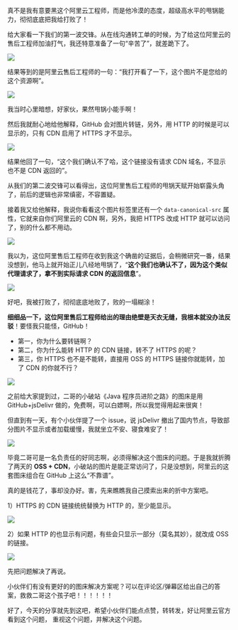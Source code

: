 真不是我有意要黑这个阿里云工程师，而是他冷漠的态度，超级高水平的甩锅能力，彻彻底底把我给打败了！

给大家看一下我们的第一波交锋。从在线沟通转工单的时候，为了给这位阿里云的售后工程师加油打气，我还特意准备了一句“辛苦了”，就差跪下了。

![](https://cdn.jsdelivr.net/gh/itwanger/toBeBetterJavaer/images/xianliaolaoke/aliyun-shuaiguo-gongchengshi-1.png)

结果等到的是阿里云售后工程师的一句：“我打开看了一下，这个图片不是您给的这个资源啊”。

![](https://cdn.jsdelivr.net/gh/itwanger/toBeBetterJavaer/images/xianliaolaoke/aliyun-shuaiguo-gongchengshi-2.png)

我当时心里暗想，好家伙，果然甩锅小能手啊！

然后我就耐心地给他解释，GitHub 会对图片转链，另外，用 HTTP 的时候是可以显示的，只有 CDN 启用了 HTTPS 才不显示。

![](https://cdn.jsdelivr.net/gh/itwanger/toBeBetterJavaer/images/xianliaolaoke/aliyun-shuaiguo-gongchengshi-3.png)

结果他回了一句，“这个我们确认不了哈，这个链接没有请求 CDN 域名，不显示也不是 CDN 返回的”。

从我们的第二波交锋可以看得出，这位阿里售后工程师的甩锅天赋开始崭露头角了，前后的逻辑也非常缜密，不容置疑。

接着我又给他解释，我说你看看这个图片标签里还有一个 `data-canonical-src` 属性，它就来自你们阿里云的 CDN 啊，另外，我把 HTTPS 改成 HTTP 就可以访问了，别的什么都不用动。

![](https://cdn.jsdelivr.net/gh/itwanger/toBeBetterJavaer/images/xianliaolaoke/aliyun-shuaiguo-gongchengshi-4.png)

我以为，这位阿里售后工程师在收到我这个确凿的证据后，会稍微研究一番，结果没想到，他马上就开始正儿八经地甩锅了，“**这个我们也确认不了，因为这个类似代理请求了，拿不到实际请求 CDN 的返回信息**”。

![](https://cdn.jsdelivr.net/gh/itwanger/toBeBetterJavaer/images/xianliaolaoke/aliyun-shuaiguo-gongchengshi-5.png)

好吧，我被打败了，彻彻底底地败了，败的一塌糊涂！

**细细品一下，这位阿里售后工程师给出的理由绝壁是天衣无缝，我根本就没办法反驳**！要怪我只能怪，GitHub！

- 第一，你为什么要转链啊？
- 第二，你为什么能转 HTTP 的 CDN 链接，转不了 HTTPS 的呢？
- 第三，你 HTTPS 也不是不能转，直接用 OSS 的 HTTPS 链接你就能转，加了 CDN 的你就不行？

![](https://cdn.jsdelivr.net/gh/itwanger/toBeBetterJavaer/images/xianliaolaoke/aliyun-shuaiguo-gongchengshi-6.png)

之前给大家提到过，二哥的小破站《Java 程序员进阶之路》的图床是用 GitHub+jsDelivr 做的，免费啊，可以白嫖啊，所以我觉得用起来很爽！

但直到有一天，有个小伙伴提了一个 issue，说 jsDelivr 撤出了国内节点，导致部分图片不显示或者加载缓慢，我就坐立不安、寝食难安了！

![](https://cdn.jsdelivr.net/gh/itwanger/toBeBetterJavaer/images/xianliaolaoke/aliyun-shuaiguo-gongchengshi-7.png)

毕竟二哥可是一名负责任的好同志啊，必须得解决这个图床的问题。于是我就折腾了两天的 **OSS + CDN**，小破站的图片是能正常访问了，只是没想到，阿里云的这套图床组合在 GitHub 上这么“不靠谱”。

真的是钱花了，事却没办好。害，先来瞧瞧我自己摸索出来的折中方案吧。

1）HTTPS 的 CDN 链接统统替换为 HTTP 的，至少能显示。

![](https://cdn.jsdelivr.net/gh/itwanger/toBeBetterJavaer/images/xianliaolaoke/aliyun-shuaiguo-gongchengshi-8.png)

 2）如果 HTTP 的也显示有问题，有些会只显示一部分（莫名其妙），就改成 OSS 的链接。

![](https://cdn.jsdelivr.net/gh/itwanger/toBeBetterJavaer/images/xianliaolaoke/aliyun-shuaiguo-gongchengshi-9.png)


先把问题解决了再说。

小伙伴们有没有更好的的图床解决方案呢？可以在评论区/弹幕区给出自己的答案，救救二哥这个孩子吧！！！！！！

好了，今天的分享就先到这吧，希望小伙伴们能点点赞，转转发，好让阿里云官方看到这个问题， 重视这个问题，并解决这个问题。
